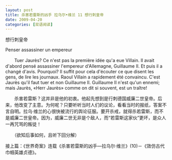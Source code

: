 ```yaml
---
layout: post
title: 杀害若雷斯的凶手 拉乌尔•维兰 11 想行刺皇帝
date: 2009-04-20
categories: [双语阅读]  
---
```


想行刺皇帝

Penser assassiner un empereur

　　Tuer Jaurès? Ce n'est pas la première idée qu'a eue Villain. Il avait d'abord pensé assassiner l'empereur d'Allemagne, Guillaume II. Et puis il a changé d'avis. Pourquoi? Il suffit pour cela d'écouter ce que disent les gens, de lire les journaux. Raoul Villain a rapidement été convaincu. C'est Jaurès qu'il faut tuer et non Guillaume II. Guillaume II n'est qu'un ennemi; mais Jaurès, «Herr Jaurès» comme on dit si souvent, est un traître!



　　杀害若雷斯？这并非是他的初衷。他起先想到是行刺德国威廉二世皇帝。后来，他改变了主意。为何呢？只要听听当时人们的议论，看看当时的报纸，答案不言自明。拉乌·维兰的心很快被流行的舆论征服。要开杀戒，就得杀若雷斯，而不是威廉二世皇帝。因为，威廉二世无非是个敌人，而“若雷斯这家伙”更坏，是众人一再咒骂的叛徒！



　　（欲知后事如何，且听下回分解）

接上篇：《世界奇案》连载《杀害若雷斯的凶手—拉乌尔·维兰》(10)－《效仿古代巾帼英雄贞德》。
